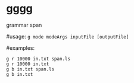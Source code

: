 # gggg
grammar span


#usage:
`g mode modeArgs inputFile [outputFile]`

#examples:
```
g r 10000 in.txt span.ls
g r 10000 in.txt
g b in.txt span.ls
g b in.txt
```
